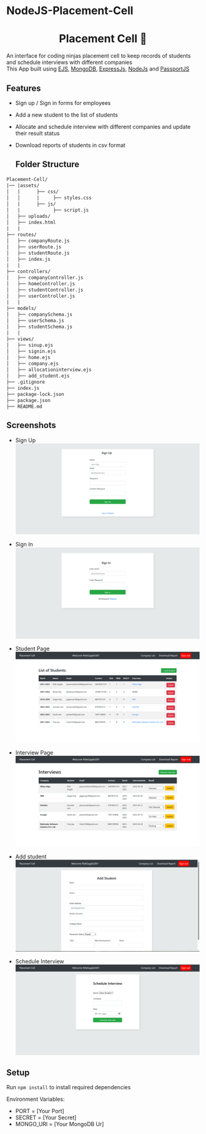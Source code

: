 # NodeJS-Placement-Cell
 <h1 align="center">Placement Cell  📝</h1> 

 <p >
 
 
 An interface for coding ninjas placement cell to keep records of students and schedule interviews with different companies <br>
     This App built using <a href="https://ejs.co/">EJS</a>, <a href="https://www.mongodb.com/">MongoDB</a>, <a href="https://expressjs.com/">ExpressJs</a>, <a href="https://nodejs.org/en/">NodeJs</a> and <a href="http://www.passportjs.org/">PassportJS</a>
</p>

## Features

- Sign up / Sign in forms for employees
- Add a new student to the list of students
- Allocate and schedule interview with different companies and update their result status
- Download reports of students in csv format

  ## Folder Structure
```
Placement-Cell/
|── |assets/
│   |      ├── css/
│   │      |     ├── styles.css
│   |      ├── js/
│   |            ├── script.js
│   ├── uploads/
│   ├── index.html
|   |
├── routes/
│   ├── companyRoute.js
│   ├── userRoute.js
│   ├── studentRoute.js
│   ├── index.js
|   |
├── controllers/
│   ├── companyController.js
│   ├── homeController.js
│   ├── studentController.js
│   ├── userController.js
|   |
├── models/
│   ├── companySchema.js
│   ├── userSchema.js
│   ├── studentSchema.js
|   |
├── views/
│   ├── sinup.ejs
│   ├── signin.ejs
│   ├── home.ejs
│   ├── company.ejs
│   ├── allocationinterview.ejs
│   ├── add_student.ejs
├── .gitignore
├── index.js
├── package-lock.json
├── package.json
├── README.md
```

  ## Screenshots

- Sign Up
  ![Sign-Up](./images/signup.PNG)

- Sign In
  ![Sign-In](./images/login.PNG)

- Student Page
  ![Student-Page](./images/studentlist.PNG)

- Interview Page
  ![Interview-Page](./images/companylist.PNG)

- Add student
  ![Add-Student](./images/AddStudent.PNG)

- Schedule Interview
  ![Interview](./images/InterviewSchedule.PNG)

## Setup

Run `npm install` to install required dependencies

Environment Variables:

- PORT = [Your Port]
- SECRET = [Your Secret]
- MONGO_URI = [Your MongoDB Ur]
#
